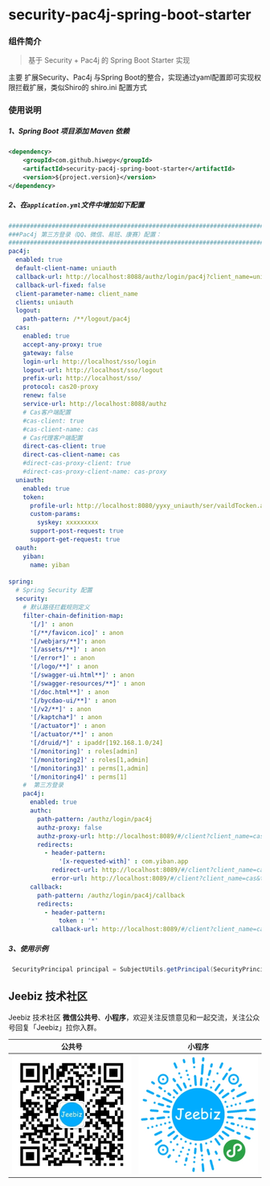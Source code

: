 # security-pac4j-spring-boot-starter

### 组件简介

> 基于 Security + Pac4j 的 Spring Boot Starter 实现

主要 扩展Security、Pac4j 与Spring Boot的整合，实现通过yaml配置即可实现权限拦截扩展，类似Shiro的 shiro.ini 配置方式

### 使用说明

##### 1、Spring Boot 项目添加 Maven 依赖

``` xml
<dependency>
	<groupId>com.github.hiwepy</groupId>
	<artifactId>security-pac4j-spring-boot-starter</artifactId>
	<version>${project.version}</version>
</dependency>
```

##### 2、在`application.yml`文件中增加如下配置

```yaml
################################################################################################################
###Pac4j 第三方登录（QQ、微信、易班、康赛）配置：
################################################################################################################
pac4j:
  enabled: true
  default-client-name: uniauth
  callback-url: http://localhost:8088/authz/login/pac4j?client_name=uniauth&proxy=false
  callback-url-fixed: false
  client-parameter-name: client_name
  clients: uniauth
  logout:
    path-pattern: /**/logout/pac4j
  cas:
    enabled: true
    accept-any-proxy: true
    gateway: false
    login-url: http://localhost/sso/login
    logout-url: http://localhost/sso/logout
    prefix-url: http://localhost/sso/
    protocol: cas20-proxy
    renew: false
    service-url: http://localhost:8088/authz
    # Cas客户端配置
    #cas-client: true
    #cas-client-name: cas
    # Cas代理客户端配置
    direct-cas-client: true
    direct-cas-client-name: cas
    #direct-cas-proxy-client: true
    #direct-cas-proxy-client-name: cas-proxy
  uniauth:
    enabled: true
    token:
      profile-url: http://localhost:8080/yyxy_uniauth/ser/vaildTocken.action
      custom-params:
        syskey: xxxxxxxxx
      support-post-request: true
      support-get-request: true
  oauth:
    yiban:
      name: yiban
      
spring:
  # Spring Security 配置
  security:
    # 默认路径拦截规则定义
    filter-chain-definition-map:
      '[/]' : anon
      '[/**/favicon.ico]' : anon
      '[/webjars/**]': anon
      '[/assets/**]' : anon
      '[/error*]' : anon
      '[/logo/**]' : anon
      '[/swagger-ui.html**]' : anon
      '[/swagger-resources/**]' : anon
      '[/doc.html**]' : anon
      '[/bycdao-ui/**]' : anon
      '[/v2/**]' : anon
      '[/kaptcha*]' : anon
      '[/actuator*]' : anon
      '[/actuator/**]' : anon
      '[/druid/*]' : ipaddr[192.168.1.0/24]
      '[/monitoring]' : roles[admin]
      '[/monitoring2]' : roles[1,admin]
      '[/monitoring3]' : perms[1,admin]
      '[/monitoring4]' : perms[1]
    #  第三方登录
    pac4j:
      enabled: true
      authc:
        path-pattern: /authz/login/pac4j
        authz-proxy: false
        authz-proxy-url: http://localhost:8089/#/client?client_name=cas&target=/portal
        redirects:
          - header-pattern:
              '[x-requested-with]' : com.yiban.app
            redirect-url: http://localhost:8089/#/client?client_name=cas&target=/portal
            error-url: http://localhost:8089/#/client?client_name=cas&target=/portal
      callback:
        path-pattern: /authz/login/pac4j/callback
        redirects:
          - header-pattern:
              token : '*'
            callback-url: http://localhost:8089/#/client?client_name=cas&target=/portal
```

##### 3、使用示例

```java
 SecurityPrincipal principal = SubjectUtils.getPrincipal(SecurityPrincipal.class);
```

## Jeebiz 技术社区

Jeebiz 技术社区 **微信公共号**、**小程序**，欢迎关注反馈意见和一起交流，关注公众号回复「Jeebiz」拉你入群。

|公共号|小程序|
|---|---|
| ![](https://raw.githubusercontent.com/hiwepy/static/main/images/qrcode_for_gh_1d965ea2dfd1_344.jpg)| ![](https://raw.githubusercontent.com/hiwepy/static/main/images/gh_09d7d00da63e_344.jpg)|


